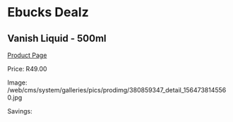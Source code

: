
# Ebucks Dealz
## Vanish Liquid - 500ml
[Product Page](https://www.ebucks.com/web/shop/productSelected.do?prodId=380859347&catId=908586136)

Price: R49.00

Image: /web/cms/system/galleries/pics/prodimg/380859347_detail_1564738145560.jpg

Savings: 


	